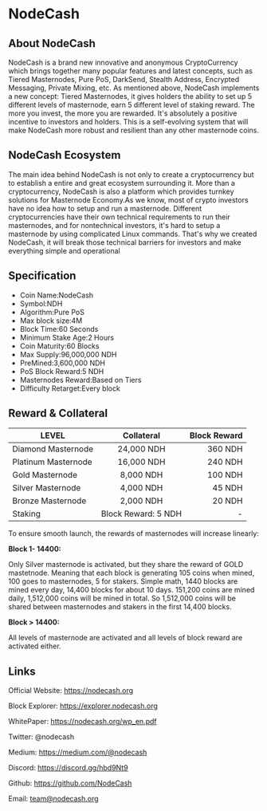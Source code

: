 # NodeCash

## About NodeCash

NodeCash is a brand new innovative and anonymous CryptoCurrency which brings together many popular features and latest concepts, such as Tiered Masternodes, Pure PoS, DarkSend, Stealth Address, Encrypted Messaging, Private Mixing, etc. As mentioned above, NodeCash implements a new concept: Tiered Masternodes, it gives holders the ability to set up 5 different levels of masternode, earn 5 different level of staking reward. The more you invest, the more you are rewarded. It's absolutely a positive incentive to investors and holders. This is a self-evolving system that will make NodeCash more robust and resilient than any other masternode coins.

## NodeCash Ecosystem

The main idea behind NodeCash is not only to create a cryptocurrency but to establish a entire and great ecosystem surrounding it. More than a cryptocurrency, NodeCash is also a platform which provides turnkey solutions for Masternode Economy.As we know, most of crypto investors have no idea how to setup and run a masternode. Different cryptocurrencies have their own technical requirements to run their masternodes, and for nontechnical investors, it's hard to setup a masternode by using complicated Linux commands. That's why we created NodeCash, it will break those technical barriers for investors and make everything simple and operational

## Specification

* Coin Name:NodeCash
* Symbol:NDH
* Algorithm:Pure PoS
* Max block size:4M
* Block Time:60 Seconds
* Minimum Stake Age:2 Hours
* Coin Maturity:60 Blocks
* Max Supply:96,000,000 NDH
* PreMined:3,600,000 NDH
* PoS Block Reward:5 NDH
* Masternodes Reward:Based on Tiers
* Difficulty Retarget:Every block

## Reward & Collateral

|LEVEL|Collateral|Block Reward
| - | :-: | -: | 
|Diamond Masternode|24,000 NDH|360 NDH|
|Platinum Masternode|16,000 NDH|240 NDH|
|Gold Masternode|8,000 NDH|100 NDH|
|Silver Masternode|4,000 NDH|45 NDH|
|Bronze Masternode|2,000 NDH|20 NDH|
|Staking|Block Reward: 5 NDH|-|

To ensure smooth launch, the rewards of masternodes will increase linearly:

**Block 1- 14400:**

Only Silver masternode is activated, but they share the reward of GOLD mastetnode. Meaning that each block is generating 105 coins when mined, 100 goes to masternodes, 5 for stakers.
Simple math, 1440 blocks are mined every day, 14,400 blocks for about 10 days. 151,200 coins are mined daily, 1,512,000 coins will be mined in total. So 1,512,000 coins will be shared between masternodes and stakers in the first 14,400 blocks.

**Block > 14400:**

All levels of masternode are activated and all levels of block reward are activated either. 

## Links

Official Website: https://nodecash.org

Block Explorer: https://explorer.nodecash.org

WhitePaper: https://nodecash.org/wp_en.pdf

Twitter: @nodecash

Medium: https://medium.com/@nodecash

Discord: https://discord.gg/hbd9Nt9

Github: https://github.com/NodeCash

Email: team@nodecash.org
